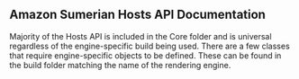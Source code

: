 ## Amazon Sumerian Hosts API Documentation

Majority of the Hosts API is included in the Core folder and is universal regardless of the engine-specific build being used. There are a few classes that require engine-specific objects to be defined. These can be found in the build folder matching the name of the rendering engine.

